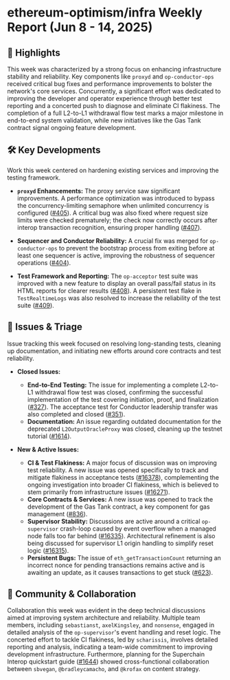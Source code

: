 # ethereum-optimism/infra Weekly Report (Jun 8 - 14, 2025)

## 🚀 Highlights
This week was characterized by a strong focus on enhancing infrastructure stability and reliability. Key components like `proxyd` and `op-conductor-ops` received critical bug fixes and performance improvements to bolster the network's core services. Concurrently, a significant effort was dedicated to improving the developer and operator experience through better test reporting and a concerted push to diagnose and eliminate CI flakiness. The completion of a full L2-to-L1 withdrawal flow test marks a major milestone in end-to-end system validation, while new initiatives like the Gas Tank contract signal ongoing feature development.

## 🛠️ Key Developments
Work this week centered on hardening existing services and improving the testing framework.

- **`proxyd` Enhancements:** The proxy service saw significant improvements. A performance optimization was introduced to bypass the concurrency-limiting semaphore when unlimited concurrency is configured ([#405](https://github.com/ethereum-optimism/infra/pull/405)). A critical bug was also fixed where request size limits were checked prematurely; the check now correctly occurs after interop transaction recognition, ensuring proper handling ([#407](https://github.com/ethereum-optimism/infra/pull/407)).

- **Sequencer and Conductor Reliability:** A crucial fix was merged for `op-conductor-ops` to prevent the bootstrap process from exiting before at least one sequencer is active, improving the robustness of sequencer operations ([#404](https://github.com/ethereum-optimism/infra/pull/404)).

- **Test Framework and Reporting:** The `op-acceptor` test suite was improved with a new feature to display an overall pass/fail status in its HTML reports for clearer results ([#408](https://github.com/ethereum-optimism/infra/pull/408)). A persistent test flake in `TestRealtimeLogs` was also resolved to increase the reliability of the test suite ([#409](https://github.com/ethereum-optimism/infra/pull/409)).

## 🐛 Issues & Triage
Issue tracking this week focused on resolving long-standing tests, cleaning up documentation, and initiating new efforts around core contracts and test reliability.

- **Closed Issues:**
    - **End-to-End Testing:** The issue for implementing a complete L2-to-L1 withdrawal flow test was closed, confirming the successful implementation of the test covering initiation, proof, and finalization ([#327](https://github.com/ethereum-optimism/infra/issues/327)). The acceptance test for Conductor leadership transfer was also completed and closed ([#351](https://github.com/ethereum-optimism/infra/issues/351)).
    - **Documentation:** An issue regarding outdated documentation for the deprecated `L2OutputOracleProxy` was closed, cleaning up the testnet tutorial ([#1614](https://github.com/ethereum-optimism/infra/issues/1614)).

- **New & Active Issues:**
    - **CI & Test Flakiness:** A major focus of discussion was on improving test reliability. A new issue was opened specifically to track and mitigate flakiness in acceptance tests ([#16378](https://github.com/ethereum-optimism/infra/issues/16378)), complementing the ongoing investigation into broader CI flakiness, which is believed to stem primarily from infrastructure issues ([#16271](https://github.com/ethereum-optimism/infra/issues/16271)).
    - **Core Contracts & Services:** A new issue was opened to track the development of the Gas Tank contract, a key component for gas management ([#836](https://github.com/ethereum-optimism/infra/issues/836)).
    - **Supervisor Stability:** Discussions are active around a critical `op-supervisor` crash-loop caused by event overflow when a managed node falls too far behind ([#16335](https://github.com/ethereum-optimism/infra/issues/16335)). Architectural refinement is also being discussed for supervisor L1 origin handling to simplify reset logic ([#16315](https://github.com/ethereum-optimism/infra/issues/16315)).
    - **Persistent Bugs:** The issue of `eth_getTransactionCount` returning an incorrect nonce for pending transactions remains active and is awaiting an update, as it causes transactions to get stuck ([#623](https://github.com/ethereum-optimism/infra/issues/623)).

## 💬 Community & Collaboration
Collaboration this week was evident in the deep technical discussions aimed at improving system architecture and reliability. Multiple team members, including `sebastianst`, `axelKingsley`, and `nonsense`, engaged in detailed analysis of the `op-supervisor`'s event handling and reset logic. The concerted effort to tackle CI flakiness, led by `scharissis`, involves detailed reporting and analysis, indicating a team-wide commitment to improving development infrastructure. Furthermore, planning for the Superchain Interop quickstart guide ([#1644](https://github.com/ethereum-optimism/infra/issues/1644)) showed cross-functional collaboration between `sbvegan`, `@bradleycamacho`, and `@krofax` on content strategy.
